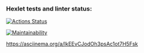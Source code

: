 ### Hexlet tests and linter status:
[![Actions Status](https://github.com/vkaplin/frontend-project-lvl1/workflows/hexlet-check/badge.svg)](https://github.com/vkaplin/frontend-project-lvl1/actions)

[![Maintainability](https://api.codeclimate.com/v1/badges/a99a88d28ad37a79dbf6/maintainability)](https://codeclimate.com/github/codeclimate/codeclimate/maintainability)

https://asciinema.org/a/lkEEvCJodOh3psAc1ot7H5Fsk